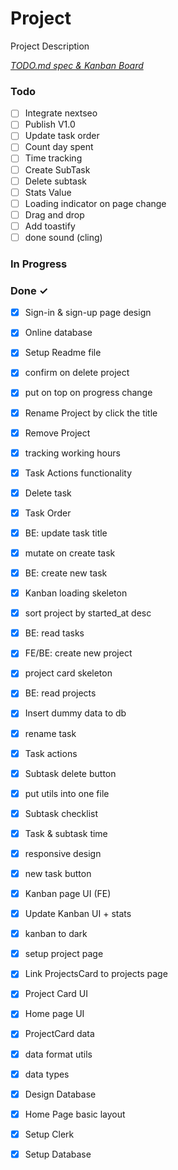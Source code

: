 # Project

Project Description

<em>[TODO.md spec & Kanban Board](https://bit.ly/3fCwKfM)</em>

### Todo

- [ ] Integrate nextseo  
- [ ] Publish V1.0  
- [ ] Update task order  
- [ ] Count day spent  
- [ ] Time tracking  
- [ ] Create SubTask  
- [ ] Delete subtask  
- [ ] Stats Value  
- [ ] Loading indicator on page change  
- [ ] Drag and drop  
- [ ] Add toastify  
- [ ] done sound (cling)  

### In Progress


### Done ✓

- [x] Sign-in & sign-up page design  
- [x] Online database  
- [x] Setup Readme file  
- [x] confirm on delete project  
- [x] put on top on progress change  
- [x] Rename Project by click the title  
- [x] Remove Project  
- [x] tracking working hours  
- [x] Task Actions functionality  
- [x] Delete task  
- [x] Task Order  
- [x] BE: update task title  
- [x] mutate on create task  
- [x] BE: create new task  
- [x] Kanban loading skeleton  
- [x] sort project by started_at desc  
- [x] BE: read tasks  
- [x] FE/BE: create new project  
- [x] project card skeleton  
- [x] BE: read projects  
- [x] Insert dummy data to db  
- [x] rename task  
- [x] Task actions  
- [x] Subtask delete button  
- [x] put utils into one file  
- [x] Subtask checklist  
- [x] Task & subtask time  
- [x] responsive design  
- [x] new task button  
- [x] Kanban page UI (FE)  
- [x] Update Kanban UI + stats  
- [x] kanban to dark  
- [x] setup project page  
- [x] Link ProjectsCard to projects page  
- [x] Project Card UI  
- [x] Home page UI  
- [x] ProjectCard data  
- [x] data format utils  
- [x] data types  
- [x] Design Database  
- [x] Home Page basic layout  
- [x] Setup Clerk  
- [x] Setup Database  

